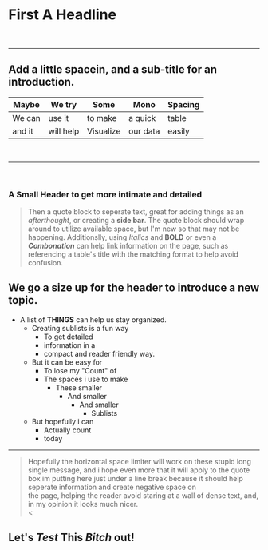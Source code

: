 # First A Headline

<br>

---

## Add a little spacein, and a sub-title for an introduction.

| Maybe | We try |  Some  |  Mono  | Spacing |
|--------|--------|--------|--------|--------|
| We can| use it| to make | a quick | table |
| and it | will help | Visualize | our data| easily |

<BR>

---

<BR>

### A Small Header to get more intimate and detailed
  
  > Then a quote block to seperate text, great for adding things as an *afterthought*, or creating a **side bar**. The quote block should wrap around to utilize available space, but I'm new so that may not be happening. Additionslly, using *Italics* and **BOLD** or even a ***Combonation*** can help link information on the page, such as referencing a table's title with the matching format to help avoid confusion.
> 
## We go a size up for the header to introduce a new topic.

* A list of **THINGS** can help us stay organized.
  * Creating sublists is a fun way
    * To get detailed
    * information in a
    * compact and reader friendly way.
  * But it can be easy for
    * To lose my "Count" of
    * The spaces i use to make
      * These smaller
        * And smaller
          * And smaller
            * Sublists
  * But hopefully i can
    * Actually count
    * today

---
>
>  Hopefully the horizontal space limiter will work on these stupid long single message, 
>  and i hope even more that it will apply to the quote box im putting here just under a 
>  line break because it should help seperate information and create negative space on   
>  the page, helping the reader avoid staring at a wall of dense text, and, in my opinion
>  it looks much nicer.                                                                  
<
## Let's *Test* **This** ***Bitch*** out!
